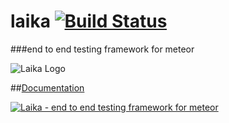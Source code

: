laika [![Build Status](https://travis-ci.org/arunoda/laika.png?branch=master)](https://travis-ci.org/arunoda/laika)
=====
###end to end testing framework for meteor

![Laika Logo](http://arunoda.github.io/laika/images/logo.png)

##[Documentation](http://arunoda.github.io/laika/)

[![Laika - end to end testing framework for meteor](http://i.imgur.com/EWyRtgD.png)](http://arunoda.github.io/laika/)